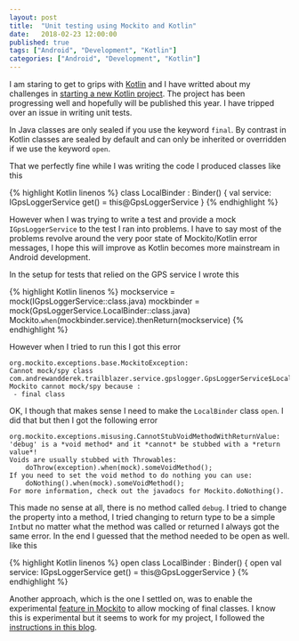 ```yaml
---
layout: post
title:  "Unit testing using Mockito and Kotlin"
date:   2018-02-23 12:00:00
published: true
tags: ["Android", "Development", "Kotlin"]
categories: ["Android", "Development", "Kotlin"]
---
```


I am staring to get to grips with [Kotlin][kotlin-url] and I have writted about my challenges in [starting a new Kotlin project][previous-post-url]. The project has been progressing well and hopefully will be published this year. I have tripped over an issue in writing unit tests.

In Java classes are only sealed if you use the keyword `final`. By contrast in Kotlin classes are sealed by default and can only be inherited or overridden if we use the keyword `open`.

That we perfectly fine while I was writing the code I produced classes like this

{% highlight Kotlin linenos %}
class LocalBinder : Binder() {
	val service: IGpsLoggerService
		get() = this@GpsLoggerService
}
{% endhighlight %}

However when I was trying to write a test and provide a mock `IGpsLoggerService` to the test I ran into problems. I have to say most of the problems revolve around the very poor state of Mockito/Kotlin error messages, I hope this will improve as Kotlin becomes more mainstream in Android development.

In the setup for tests that relied on the GPS service I wrote this

{% highlight Kotlin linenos %}
mockservice = mock(IGpsLoggerService::class.java)
mockbinder = mock(GpsLoggerService.LocalBinder::class.java)
Mockito.`when`(mockbinder.service).thenReturn(mockservice)
{% endhighlight %}

However when I tried to run this I got this error

```
org.mockito.exceptions.base.MockitoException: 
Cannot mock/spy class com.andrewandderek.trailblazer.service.gpslogger.GpsLoggerService$LocalBinder
Mockito cannot mock/spy because :
 - final class
```

OK, I though that makes sense I need to make the `LocalBinder` class `open`. I did that but then I got the following error

```
org.mockito.exceptions.misusing.CannotStubVoidMethodWithReturnValue: 
'debug' is a *void method* and it *cannot* be stubbed with a *return value*!
Voids are usually stubbed with Throwables:
    doThrow(exception).when(mock).someVoidMethod();
If you need to set the void method to do nothing you can use:
    doNothing().when(mock).someVoidMethod();
For more information, check out the javadocs for Mockito.doNothing().
```

This made no sense at all, there is no method called `debug`. I tried to change the property into a method, I tried changing to return type to be a simple `Int`but no matter what the method was called or returned I always got the same error. In the end I guessed that the method needed to be open as well. like this

{% highlight Kotlin linenos %}
open class LocalBinder : Binder() {
	open val service: IGpsLoggerService
		get() = this@GpsLoggerService
}
{% endhighlight %}

Another approach, which is the one I settled on, was to enable the experimental [feature in Mockito][mockito-final-feature-url] to allow mocking of final classes. I know this is experimental but it seems to work for my project, I followed the [instructions in this blog][enable-mockito-final-url].


[previous-post-url]:			/blog/2017/11/27/kotlin-dagger
[kotlin-url]:					https://kotlinlang.org/
[mockito-final-feature-url]:	https://github.com/mockito/mockito/wiki/What%27s-new-in-Mockito-2#unmockable
[enable-mockito-final-url]:		https://antonioleiva.com/mockito-2-kotlin/


